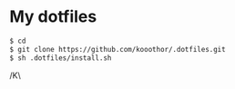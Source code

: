 # My dotfiles

~~~ sh
$ cd
$ git clone https://github.com/kooothor/.dotfiles.git
$ sh .dotfiles/install.sh
~~~

/K\
